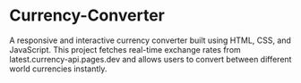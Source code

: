 # Currency-Converter
A responsive and interactive currency converter built using HTML, CSS, and JavaScript. This project fetches real-time exchange rates from latest.currency-api.pages.dev and allows users to convert between different world currencies instantly.
